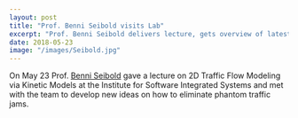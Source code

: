 ```yaml
---
layout: post
title: "Prof. Benni Seibold visits Lab"
excerpt: "Prof. Benni Seibold delivers lecture, gets overview of latest vehicle tech"
date: 2018-05-23
image: "/images/Seibold.jpg"
---
```


On May 23 Prof. [Benni Seibold](https://math.temple.edu/~seibold/) gave a lecture on 2D Traffic Flow Modeling via Kinetic Models at the Institute for Software Integrated Systems and met with the team to develop new ideas on how to eliminate phantom traffic jams.

